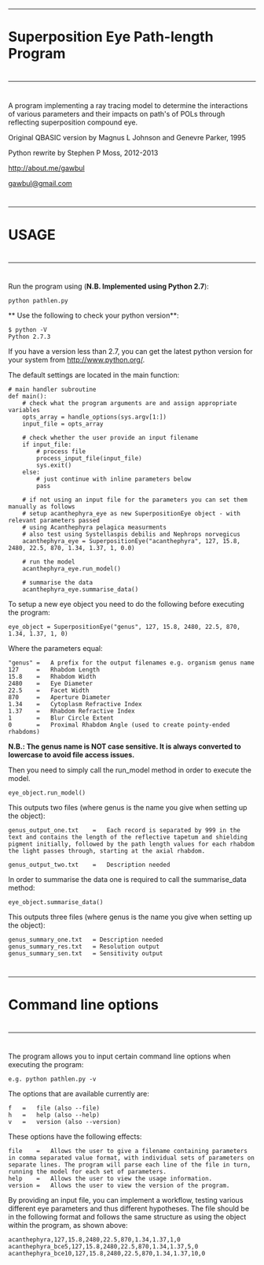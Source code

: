 ***
# 
# **Superposition Eye Path-length Program**
# 
***
# 

A program implementing a ray tracing model to determine the interactions of various parameters and their impacts on path's of POLs through reflecting superposition compound eye.

Original QBASIC version by Magnus L Johnson and Genevre Parker, 1995

Python rewrite by Stephen P Moss, 2012-2013

http://about.me/gawbul

gawbul@gmail.com

# 
***
# 
# USAGE
# 
***
# 

Run the program using (**N.B. Implemented using Python 2.7**):

	python pathlen.py

** Use the following to check your python version**:

	$ python -V
	Python 2.7.3

If you have a version less than 2.7, you can get the latest python version for your system from http://www.python.org/.

The default settings are located in the main function:

	# main handler subroutine
	def main():
		# check what the program arguments are and assign appropriate variables
		opts_array = handle_options(sys.argv[1:])
		input_file = opts_array
		
		# check whether the user provide an input filename
		if input_file:
			# process file
			process_input_file(input_file)
			sys.exit()
		else:
			# just continue with inline parameters below
			pass
		
		# if not using an input file for the parameters you can set them manually as follows
		# setup acanthephyra_eye as new SuperpositionEye object - with relevant parameters passed	
		# using Acanthephyra pelagica measurments
		# also test using Systellaspis debilis and Nephrops norvegicus
		acanthephyra_eye = SuperpositionEye("acanthephyra", 127, 15.8, 2480, 22.5, 870, 1.34, 1.37, 1, 0.0) 

		# run the model	
		acanthephyra_eye.run_model()
		
		# summarise the data
		acanthephyra_eye.summarise_data()


			
To setup a new eye object you need to do the following before executing the program:

	eye_object = SuperpositionEye("genus", 127, 15.8, 2480, 22.5, 870, 1.34, 1.37, 1, 0) 

Where the parameters equal:

	"genus"	=	A prefix for the output filenames e.g. organism genus name
	127 	=	Rhabdom Length
	15.8 	=	Rhabdom Width
	2480 	=	Eye Diameter
	22.5 	=	Facet Width
	870		=	Aperture Diameter
	1.34	=	Cytoplasm Refractive Index
	1.37	=	Rhabdom Refractive Index
	1		=	Blur Circle Extent
	0		=	Proximal Rhabdom Angle (used to create pointy-ended rhabdoms)

**N.B.: The genus name is NOT case sensitive. It is always converted to lowercase to avoid file access issues.**

Then you need to simply call the run_model method in order to execute the model.

	eye_object.run_model()

This outputs two files (where genus is the name you give when setting up the object):

	genus_output_one.txt	=	Each record is separated by 999 in the text and contains the length of the reflective tapetum and shielding pigment initially, followed by the path length values for each rhabdom the light passes through, starting at the axial rhabdom.
	
	genus_output_two.txt	=	Description needed

In order to summarise the data one is required to call the summarise_data method:

	eye_object.summarise_data()
	
This outputs three files (where genus is the name you give when setting up the object):

	genus_summary_one.txt	= Description needed
	genus_summary_res.txt	= Resolution output
	genus_summary_sen.txt	= Sensitivity output

# 
***
# 
# Command line options
# 
***
# 

The program allows you to input certain command line options when executing the program:

	e.g. python pathlen.py -v

The options that are available currently are:

	f	=	file (also --file)
	h	=	help (also --help)
	v	=	version (also --version)

These options have the following effects:

	file	=	Allows the user to give a filename containing parameters in comma separated value format, with individual sets of parameters on separate lines. The program will parse each line of the file in turn, running the model for each set of parameters.
	help	=	Allows the user to view the usage information.
	version	=	Allows the user to view the version of the program.


By providing an input file, you can implement a workflow, testing various different eye parameters and thus different hypotheses. The file should be in the following format and follows the same structure as using the object within the program, as shown above:

	acanthephyra,127,15.8,2480,22.5,870,1.34,1.37,1,0
	acanthephyra_bce5,127,15.8,2480,22.5,870,1.34,1.37,5,0
	acanthephyra_bce10,127,15.8,2480,22.5,870,1.34,1.37,10,0
